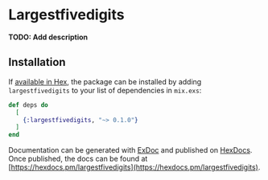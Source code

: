 # Largestfivedigits

**TODO: Add description**

## Installation

If [available in Hex](https://hex.pm/docs/publish), the package can be installed
by adding `largestfivedigits` to your list of dependencies in `mix.exs`:

```elixir
def deps do
  [
    {:largestfivedigits, "~> 0.1.0"}
  ]
end
```

Documentation can be generated with [ExDoc](https://github.com/elixir-lang/ex_doc)
and published on [HexDocs](https://hexdocs.pm). Once published, the docs can
be found at [https://hexdocs.pm/largestfivedigits](https://hexdocs.pm/largestfivedigits).

